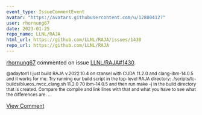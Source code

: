 ```yaml
---
event_type: IssueCommentEvent
avatar: "https://avatars.githubusercontent.com/u/12800412?"
user: rhornung67
date: 2023-01-25
repo_name: LLNL/RAJA
html_url: https://github.com/LLNL/RAJA/issues/1430
repo_url: https://github.com/LLNL/RAJA
---
```


<a href='https://github.com/rhornung67' target='_blank'>rhornung67</a> commented on issue <a href='https://github.com/LLNL/RAJA/issues/1430' target='_blank'>LLNL/RAJA#1430</a>.

<small>@adayton1 I just build RAJA v.2022.10.4 on rzansel with CUDA 11.2.0 and clang-ibm-14.0.5 and it works for me. Try running our build script in the top-level RAJA directory: ./scripts/lc-builds/blueos_nvcc_clang.sh 11.2.0 70 ibm-14.0.5 and then run make -j in the build directory that is created. Compare the compile and link lines with that and what you have to see what the differences are. ...</small>

<a href='https://github.com/LLNL/RAJA/issues/1430' target='_blank'>View Comment</a>